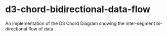 # d3-chord-bidirectional-data-flow
An implementation of the D3 Chord Diagram showing the inter-segment bi-directional flow of data .
